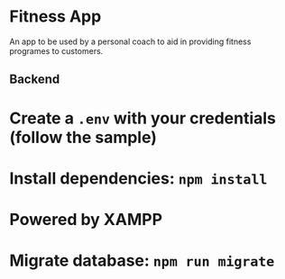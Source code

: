 # Fitness App

An app to be used by a personal coach to aid in providing fitness programes to customers.

## Backend

# Create a `.env` with your credentials (follow the sample)

# Install dependencies: `npm install`

# Powered by XAMPP

# Migrate database: `npm run migrate`
